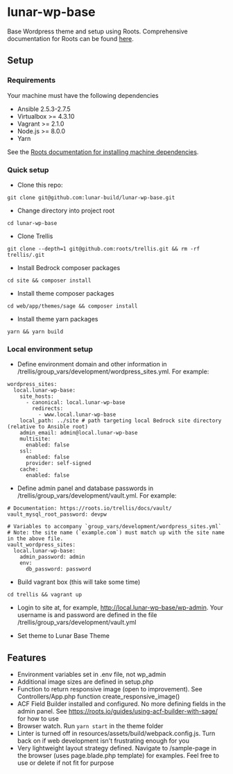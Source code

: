 # lunar-wp-base
Base Wordpress theme and setup using Roots. Comprehensive documentation for Roots can be found [here](root.io).

## Setup

### Requirements
Your machine must have the following dependencies
* Ansible 2.5.3-2.7.5
* Virtualbox >= 4.3.10
* Vagrant >= 2.1.0
* Node.js >= 8.0.0
* Yarn

See the [Roots documentation for installing machine dependencies](https://roots.io/getting-started/docs/macos-basic-setup/).

### Quick setup

* Clone this repo:
````
git clone git@github.com:lunar-build/lunar-wp-base.git
````

* Change directory into project root
````
cd lunar-wp-base
````

* Clone Trellis
````
git clone --depth=1 git@github.com:roots/trellis.git && rm -rf trellis/.git
````

* Install Bedrock composer packages
````
cd site && composer install
````

* Install theme composer packages
````
cd web/app/themes/sage && composer install
````

* Install theme yarn packages
````
yarn && yarn build
````

### Local environment setup

* Define environment domain and other information in /trellis/group_vars/development/wordpress_sites.yml. For example:
````
wordpress_sites:
  local.lunar-wp-base:
    site_hosts:
      - canonical: local.lunar-wp-base
        redirects:
          - www.local.lunar-wp-base
    local_path: ../site # path targeting local Bedrock site directory (relative to Ansible root)
    admin_email: admin@local.lunar-wp-base
    multisite:
      enabled: false
    ssl:
      enabled: false
      provider: self-signed
    cache:
      enabled: false
````

* Define admin panel and database passwords in /trellis/group_vars/development/vault.yml. For example:
````
# Documentation: https://roots.io/trellis/docs/vault/
vault_mysql_root_password: devpw

# Variables to accompany `group_vars/development/wordpress_sites.yml`
# Note: the site name (`example.com`) must match up with the site name in the above file.
vault_wordpress_sites:
  local.lunar-wp-base:
    admin_password: admin
    env:
      db_password: password
````

* Build vagrant box (this will take some time)
````
cd trellis && vagrant up
````

* Login to site at, for example, http://local.lunar-wp-base/wp-admin. Your username is and password are defined in the file /trellis/group_vars/development/vault.yml

* Set theme to Lunar Base Theme

## Features
* Environment variables set in .env file, not wp_admin
* Additional image sizes are defined in setup.php
* Function to return responsive image (open to improvement). See Controllers/App.php function create_responsive_image()
* ACF Field Builder installed and configured. No more defining fields in the admin panel. See https://roots.io/guides/using-acf-builder-with-sage/ for how to use
* Browser watch. Run ````yarn start```` in the theme folder
* Linter is turned off in resources/assets/build/webpack.config.js. Turn back on if web development isn't frustrating enough for you
* Very lightweight layout strategy defined. Navigate to /sample-page in the browser (uses page.blade.php template) for examples. Feel free to use or delete if not fit for purpose


